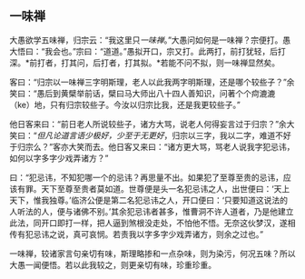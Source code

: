 ##  一味禅

大愚欲学五味禅，归宗云：“我这里只*一味禅*。”大愚问如何是一味禅？宗便打。愚大悟曰：“我会也。”宗曰：“道道。”愚拟开口，宗又打。此两打，前打犹轻，后打深。*前打者，打其问，后打者，打其拟。*若能不问不拟，则一味禅显然矣。

客曰：“归宗以一味禅三字明斯理，老人以此我两字明斯理，还是哪个较些子？”余笑曰：“愚后到黄檗举前话，檗曰马大师出八十四人善知识，问著个个疴漉漉（ke）地，只有归宗较些子。今汝以归宗比我，还是我更较些子。”

他日客来曰：“前日老人所说较些子，诸方大骂，说老人何得妄言过于归宗？”余大笑曰：“*但凡论道言语少极好，少至于无更好*，归宗以三字，我以二字，难道不好于归宗么？”客亦大笑而去。他日客又来曰：“诸方更大骂，骂老人说我字犯忌讳，如何以字多字少戏弄诸方？”

曰：“犯忌讳，不知犯哪一个的忌讳？再思量不出。如果犯了至尊至贵的忌讳，应该有罪。天下至尊至贵者莫如道。世尊便是头一名犯忌讳之人，出世便曰：‘天上天下，惟我独尊。’临济公便是第二名犯忌讳之人，开口便曰：‘只要知道这说法的人听法的人，便与诸佛不别。’其余犯忌讳者甚多，惟曹洞不许人道者，乃是他建立此法，同开口即打一样，把人逼到煞根没走处，不怕他不悟。无奈这伙梦汉，遂相传有犯忌讳之说，真可哀悯。若责我以字多字少戏弄诸方，则余之过也。”

一味禅，较诸家言句亲切有味，斯理略掺和一点杂味，则为染污，何况五味？所以大愚一闻便悟。若以此我较之，则更亲切有味，珍重珍重。

